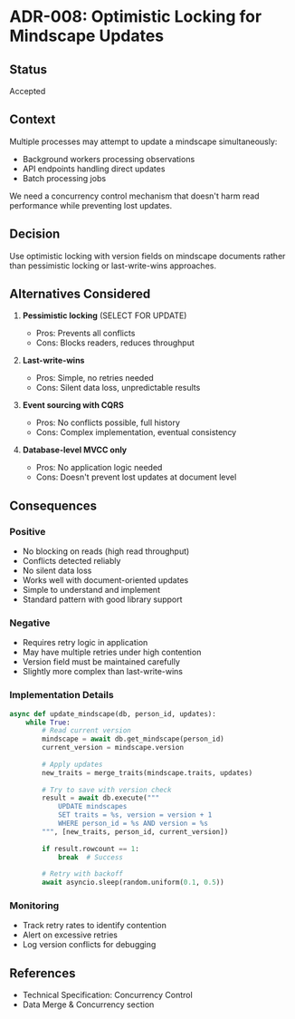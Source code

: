 # ADR-008: Optimistic Locking for Mindscape Updates

## Status
Accepted

## Context
Multiple processes may attempt to update a mindscape simultaneously:
- Background workers processing observations
- API endpoints handling direct updates
- Batch processing jobs

We need a concurrency control mechanism that doesn't harm read performance while preventing lost updates.

## Decision
Use optimistic locking with version fields on mindscape documents rather than pessimistic locking or last-write-wins approaches.

## Alternatives Considered
1. **Pessimistic locking** (SELECT FOR UPDATE)
   - Pros: Prevents all conflicts
   - Cons: Blocks readers, reduces throughput

2. **Last-write-wins**
   - Pros: Simple, no retries needed
   - Cons: Silent data loss, unpredictable results

3. **Event sourcing with CQRS**
   - Pros: No conflicts possible, full history
   - Cons: Complex implementation, eventual consistency

4. **Database-level MVCC only**
   - Pros: No application logic needed
   - Cons: Doesn't prevent lost updates at document level

## Consequences
### Positive
- No blocking on reads (high read throughput)
- Conflicts detected reliably
- No silent data loss
- Works well with document-oriented updates
- Simple to understand and implement
- Standard pattern with good library support

### Negative
- Requires retry logic in application
- May have multiple retries under high contention
- Version field must be maintained carefully
- Slightly more complex than last-write-wins

### Implementation Details
```python
async def update_mindscape(db, person_id, updates):
    while True:
        # Read current version
        mindscape = await db.get_mindscape(person_id)
        current_version = mindscape.version
        
        # Apply updates
        new_traits = merge_traits(mindscape.traits, updates)
        
        # Try to save with version check
        result = await db.execute("""
            UPDATE mindscapes 
            SET traits = %s, version = version + 1
            WHERE person_id = %s AND version = %s
        """, [new_traits, person_id, current_version])
        
        if result.rowcount == 1:
            break  # Success
        
        # Retry with backoff
        await asyncio.sleep(random.uniform(0.1, 0.5))
```

### Monitoring
- Track retry rates to identify contention
- Alert on excessive retries
- Log version conflicts for debugging

## References
- Technical Specification: Concurrency Control
- Data Merge & Concurrency section